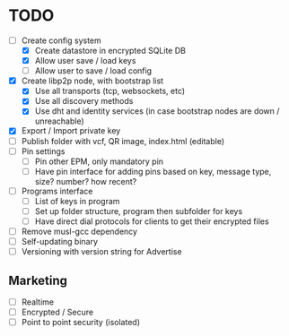 # TODO

- [ ] Create config system
  - [x] Create datastore in encrypted SQLite DB
  - [x] Allow user save / load keys
  - [ ] Allow user to save / load config
- [x] Create libp2p node, with bootstrap list
  - [x] Use all transports (tcp, websockets, etc)
  - [x] Use all discovery methods
  - [x] Use dht and identity services (in case bootstrap nodes are down / unreachable)
- [x] Export / Import private key
- [ ] Publish folder with vcf, QR image, index.html (editable)
- [ ] Pin settings
  - [ ] Pin other EPM, only mandatory pin
  - [ ] Have pin interface for adding pins based on key, message type, size? number? how recent?
- [ ] Programs interface
  - [ ] List of keys in program
  - [ ] Set up folder structure, program then subfolder for keys
  - [ ] Have direct dial protocols for clients to get their encrypted files
- [ ] Remove musl-gcc dependency
- [ ] Self-updating binary
- [ ] Versioning with version string for Advertise

## Marketing

- [ ] Realtime
- [ ] Encrypted / Secure
- [ ] Point to point security (isolated)
